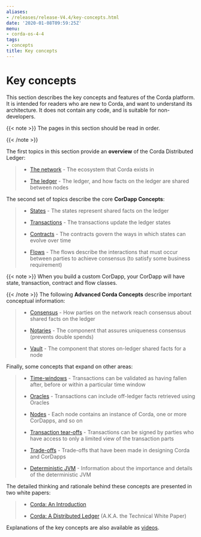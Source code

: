 ```yaml
---
aliases:
- /releases/release-V4.4/key-concepts.html
date: '2020-01-08T09:59:25Z'
menu:
- corda-os-4-4
tags:
- concepts
title: Key concepts
---
```



# Key concepts

This section describes the key concepts and features of the Corda platform. It is intended for readers who are new to
            Corda, and want to understand its architecture. It does not contain any code, and is suitable for non-developers.


{{< note >}}
The pages in this section should be read in order.

{{< /note >}}

The first topics in this section provide an **overview** of the Corda Distributed Ledger:

> 
> 
> * [The network](key-concepts-ecosystem.md) - The ecosystem that Corda exists in
> 
> 
> * [The ledger](key-concepts-ledger.md) - The ledger, and how facts on the ledger are shared between nodes
> 
> 
The second set of topics describe the core **CorDapp Concepts**:

> 
> 
> * [States](key-concepts-states.md) - The states represent shared facts on the ledger
> 
> 
> * [Transactions](key-concepts-transactions.md) - The transactions update the ledger states
> 
> 
> * [Contracts](key-concepts-contracts.md) - The contracts govern the ways in which states can evolve over time
> 
> 
> * [Flows](key-concepts-flows.md) - The flows describe the interactions that must occur between parties to achieve consensus (to satisfy some business requirement)
> 
> 

{{< note >}}
When you build a custom CorDapp, your CorDapp will have state, transaction, contract and flow classes.

{{< /note >}}
The following **Advanced Corda Concepts** describe important conceptual information:

> 
> 
> * [Consensus](key-concepts-consensus.md) - How parties on the network reach consensus about shared facts on the ledger
> 
> 
> * [Notaries](key-concepts-notaries.md) - The component that assures uniqueness consensus (prevents double spends)
> 
> 
> * [Vault](key-concepts-vault.md) - The component that stores on-ledger shared facts for a node
> 
> 
Finally, some concepts that expand on other areas:

> 
> 
> * [Time-windows](key-concepts-time-windows.md) - Transactions can be validated as having fallen after, before or within a particular time window
> 
> 
> * [Oracles](key-concepts-oracles.md) - Transactions can include off-ledger facts retrieved using Oracles
> 
> 
> * [Nodes](key-concepts-node.md) - Each node contains an instance of Corda, one or more CorDapps, and so on
> 
> 
> * [Transaction tear-offs](key-concepts-tearoffs.md) - Transactions can be signed by parties who have access to only a limited view of the transaction parts
> 
> 
> * [Trade-offs](key-concepts-tradeoffs.md) - Trade-offs that have been made in designing Corda and CorDapps
> 
> 
> * [Deterministic JVM](key-concepts-djvm.md) - Information about the importance and details of the deterministic JVM
> 
> 
The detailed thinking and rationale behind these concepts are presented in two white papers:

> 
> 
> * [Corda: An Introduction](_static/corda-introductory-whitepaper.pdf)
> 
> 
> * [Corda: A Distributed Ledger](_static/corda-technical-whitepaper.pdf) (A.K.A. the Technical White Paper)
> 
> 
Explanations of the key concepts are also available as [videos](https://vimeo.com/album/4555732/).


